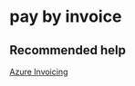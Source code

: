 <properties
	pageTitle="pay by invoice"
	description="pay by invoice"
	service="azure-billing"
	resource="billing"
	authors="jlian"
	displayOrder=""
	selfHelpType="generic"
	supportTopicIds="32454866"
	resourceTags=""
	productPesIds="15659"
	cloudEnvironments="public"
/>

# pay by invoice

## **Recommended help**

[Azure Invoicing](https://azure.microsoft.com/pricing/invoicing/)
